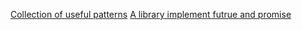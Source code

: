 [Collection of useful patterns](https://github.com/donutloop/toolkit)
[A library implement futrue and promise](https://github.com/fanliao/go-promise)

